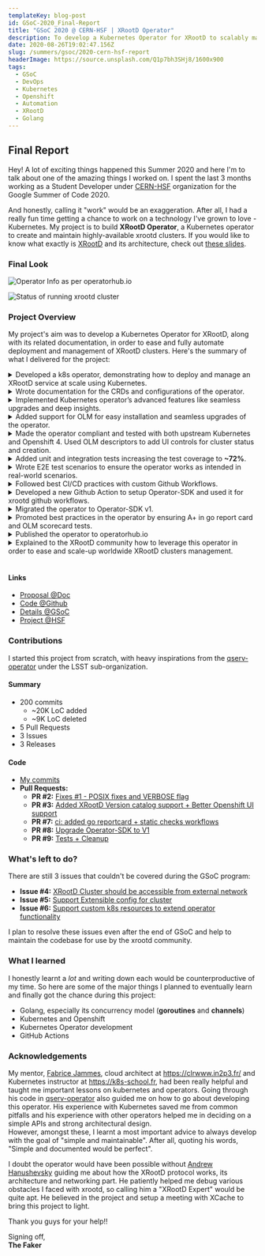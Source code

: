 ```yaml
---
templateKey: blog-post
id: GSoC-2020_Final-Report
title: "GSoC 2020 @ CERN-HSF | XRootD Operator"
description: To develop a Kubernetes Operator for XRootD to scalably maintain XRootD clusters.
date: 2020-08-26T19:02:47.156Z
slug: /summers/gsoc/2020-cern-hsf-report
headerImage: https://source.unsplash.com/Q1p7bh3SHj8/1600x900
tags:
  - GSoC
  - DevOps
  - Kubernetes
  - Openshift
  - Automation
  - XRootD
  - Golang
---
```


## Final Report

Hey! A lot of exciting things happened this Summer 2020 and here I'm to talk about one of the amazing things I worked on. I spent the last 3 months working as a Student Developer under [CERN-HSF](https://hepsoftwarefoundation.org/activities/gsoc.html) organization for the Google Summer of Code 2020.

And honestly, calling it "work" would be an exaggeration. After all, I had a really fun time getting a chance to work on a technology I've grown to love - Kubernetes. My project is to build **XRootD Operator**, a Kubernetes operator to create and maintain highly-available xrootd clusters. If you would like to know what exactly is [XRootD](https://xrootd.slac.stanford.edu/) and its architecture, check out [these slides](https://docs.google.com/presentation/d/1a16qRWJklz_AQvlIHsVTSmsqFy1KYia-treDguRSAyg/edit?usp=sharing).

### Final Look

![Operator Info as per operatorhub.io](https://i.imgur.com/CIrIB3x.png)

![Status of running xrootd cluster](https://i.imgur.com/M3bXTGJ.png)

### Project Overview

My project's aim was to develop a Kubernetes Operator for XRootD, along with its related documentation, in order to ease and fully automate deployment and management of XRootD clusters. Here's the summary of what I delivered for the project:

<details><summary>Developed a k8s operator, demonstrating how to deploy and manage an XRootD service at scale using Kubernetes.</summary>

I created two new CRDs, **XrootdCluster** (of **xrootd.xrootd.org** group) and **XrootdVersion** (of **catalog.xrootd.org** group). **XrootdVersion** provides the version metadata and image reference to use for XRootD software in the cluster. **XrootdCluster** is the API to represent distinct instance of XRootD Cluster configured with provided worker and redirector replicas, storage class to dynamically provision, version reference and other configurations for xrootd.cf.

Here's how the operator's controller syncs resources to build the xrootd cluster:
![XRootD Cluster Architecture on K8S](https://i.imgur.com/wH0uVxZ.png)

</details>
<details><summary>Wrote documentation for the CRDs and configurations of the operator.</summary>

All the CRD fields are well-documented and uses kubebuilder validations to validate the input. I've also provided some sample configuration and manifests.

</details>

<details><summary>Implemented Kubernetes operator’s advanced features like seamless upgrades and deep insights.</summary>

Besides syncing resources, there's an additional monitor running in background goroutines, watching logs of redirector and worker pods. Using regex pattern match on the streaming logs, the monitor would identify if the given pod is connected with xrootd protocol or not.

The XrootdCluster CR instance keeps track of all the ready and unready pods for redirector and worker components, the current phase of the cluster (Creating/Available/Failed/Upgrading/Scaling) and the cluster conditions.

</details>
<details><summary>Added support for OLM for easy installation and seamless upgrades of the operator.</summary>

I integrated the recommended [Operator Lifecycle Manager](https://operator-framework.github.io/olm-book/) (OLM) and developed the operator to second maturity level, with "Seamless Upgrades" capability.

For that, I generated the CSV and bundles to describe the operator for easy-install and versioning of the operator in cluster.

</details>

<details><summary>Made the operator compliant and tested with both upstream Kubernetes and Openshift 4. Used OLM descriptors to add UI controls for cluster status and creation.</summary>

Tested the operator on local Openshift 4 (using [CRC](https://code-ready.github.io/crc/)) with native-operators support. I deployed the generated CSV by using application bundle as the source in operator catalog.

I also used `specDescriptors` and `statusDescriptors` on the CRD spec and status fields respectively to describe the UI controls generated by Openshift Origin Console.

</details>
<details><summary>Added unit and integration tests increasing the test coverage to <b>~72%</b>.</summary>

I added unit tests for simple functions but bulk of the code was using K8S APIs. So, I implemented an integration test framework [inspired from Kubernetes](https://github.com/kubernetes/kubernetes/blob/4db3a096ce8ac730b2280494422e1c4cf5fe875e/test/e2e/framework/framework.go#L65).

It uses controller-runtime's [envtest](https://book.kubebuilder.io/reference/testing/envtest.html) for setting up and starting an instance of etcd and the Kubernetes API server, without kubelet, controller-manager or other components. I used ginkgo BDD test framework for these integration test suites.

**PR #9:** [Tests + Cleanup](https://github.com/xrootd/xrootd-k8s-operator/pull/9)

</details>
<details><summary>Wrote E2E test scenarios to ensure the operator works as intended in real-world scenarios.</summary>

I've added basic e2e test scenario to list and copy files on a running xrootd cluster and ran it on a xrootd client running within the kubernetes cluster.

</details>
<details><summary>Followed best CI/CD practices with custom Github Workflows.</summary>

I've added workflows for following use-cases:

- [XRootD Operator CI](https://github.com/xrootd/xrootd-k8s-operator/actions?query=workflow%3A%22XRootD+operator+CI%22): To build, run unit and integration test suites, deploy it on kind cluster (running on CI) and run e2e tests.
- [XRootD Operator OLM](https://github.com/xrootd/xrootd-k8s-operator/actions?query=workflow%3A%22XRootD+operator+OLM%22): To generate operator bundle, CSV and run lint tests on it.
- [Static checks](https://github.com/xrootd/xrootd-k8s-operator/actions?query=workflow%3A%22Static+checks%22): Run go static checks on every PR including check for Imports, ErrCheck, Lint, Sec, Shadow and StaticCheck.
- [Generate Reports](https://github.com/xrootd/xrootd-k8s-operator/actions?query=workflow%3A%22Generate+Reports%22): Hits the [goreportcard](https://goreportcard.com/) API to run new report on every push to master branch.

</details>
<details><summary>Developed a new Github Action to setup Operator-SDK and used it for xrootd github workflows.</summary>

I developed a JS-based Github Action, [setup-k8s-operator-sdk](https://github.com/marketplace/actions/setup-operator-sdk-action), to use it to simplify the two workflows. I wrote my learnings in [a blog](https://levelup.gitconnected.com/do-github-action-like-a-pro-594bcb813b22) to document tips I wished I would’ve known before developing an action.

</details>

<details><summary>Migrated the operator to Operator-SDK v1.</summary>

[Operator-SDK v1.0.0](https://github.com/operator-framework/operator-sdk/releases/tag/v1.0.0) was released on 11 Aug 2020 and it changed the standard project structure to kubebuilder-based one, amongst other breaking changes and tons of new features.

Since my operator was still under development, I took a risk to migrate the whole code done so far to this new project structure and ensure the tests still pass.

The new project structure is quite flexible since it uses kustomize for all various manifests, like RBACs and scorecard tests. It also added better support of OLM, smaller build image and simpler tests.

**PR #8:** [Upgrade Operator-SDK to V1](https://github.com/xrootd/xrootd-k8s-operator/pull/8)

</details>
<details><summary>Promoted best practices in the operator by ensuring A+ in go report card and OLM scorecard tests.</summary>

Cleaned up the code and documented it to conform to go best practices, ensuring A+ in go report card.

**PR #7:** [ci: added go reportcard + static checks workflows](https://github.com/xrootd/xrootd-k8s-operator/pull/7)

</details>
<details><summary>Published the operator to operatorhub.io</summary>

I've created [a PR, "XRootD Operator V0.2.0"](https://github.com/operator-framework/community-operators/pull/2202), to upstream community operators in operatorhub.io but **it is still under review**.

Once it's merged, the XRootD Operator can directly be installed on any Kubernetes cluster by using OLM. It's even easier for Openshift 4 clusters because of native integration of operatorhub.io in its Origin UI console.

</details>
<details><summary>Explained to the XRootD community how to leverage this operator in order to ease and scale-up worldwide XRootD clusters management.</summary>

Did a presentation along with my mentor, Fabrice, during the [XCache DevOps meeting](https://indico.fnal.gov/event/44595/) on the XRootD operator and how to use it to create xrootd clusters with few clicks. We later had a Q&A session discussing its long-term plans, configurations, limitations and use-cases etc.

I learnt a lot discussing with the team using XRootD for large-scale projects.

</details>

<br />

#### Links

- [Proposal @Doc](https://docs.google.com/document/d/1xZ3yBeC8hJ8RUxvuwCFxNhlX_0AVzfqJMf54QMnug_c/view)
- [Code @Github](https://github.com/xrootd/xrootd-k8s-operator)
- [Details @GSoC](https://summerofcode.withgoogle.com/projects/#5329222769311744)
- [Project @HSF](https://hepsoftwarefoundation.org/gsoc/2020/proposal_XRootDKubernetes.html)

### Contributions

I started this project from scratch, with heavy inspirations from the [qserv-operator](https://github.com/lsst/qserv-operator) under the LSST sub-organization.

#### Summary

- 200 commits
  - ~20K LoC added
  - ~9K LoC deleted
- 5 Pull Requests
- 3 Issues
- 3 Releases

#### Code

- [My commits](https://github.com/xrootd/xrootd-k8s-operator/commits?author=shivanshs9)
- **Pull Requests:**
  - **PR #2:** [Fixes #1 - POSIX fixes and VERBOSE flag](https://github.com/xrootd/xrootd-k8s-operator/pull/2)
  - **PR #3:** [Added XRootD Version catalog support + Better Openshift UI support](https://github.com/xrootd/xrootd-k8s-operator/pull/3)
  - **PR #7:** [ci: added go reportcard + static checks workflows](https://github.com/xrootd/xrootd-k8s-operator/pull/7)
  - **PR #8:** [Upgrade Operator-SDK to V1](https://github.com/xrootd/xrootd-k8s-operator/pull/8)
  - **PR #9:** [Tests + Cleanup](https://github.com/xrootd/xrootd-k8s-operator/pull/9)

### What's left to do?

There are still 3 issues that couldn't be covered during the GSoC program:

- **Issue #4:** [XRootD Cluster should be accessible from external network](https://github.com/xrootd/xrootd-k8s-operator/issues/4)
- **Issue #5:** [Support Extensible config for cluster](https://github.com/xrootd/xrootd-k8s-operator/issues/5)
- **Issue #6:** [Support custom k8s resources to extend operator functionality](https://github.com/xrootd/xrootd-k8s-operator/issues/6)

I plan to resolve these issues even after the end of GSoC and help to maintain the codebase for use by the xrootd community.

### What I learned

I honestly learnt a _lot_ and writing down each would be counterproductive of my time. So here are some of the major things I planned to eventually learn and finally got the chance during this project:

- Golang, especially its concurrency model (**goroutines** and **channels**)
- Kubernetes and Openshift
- Kubernetes Operator development
- GitHub Actions

### Acknowledgements

My mentor, [Fabrice Jammes](https://github.com/fjammes), cloud architect at https://clrwww.in2p3.fr/ and Kubernetes instructor at https://k8s-school.fr, had been really helpful and taught me important lessons on kubernetes and operators. Going through his code in [qserv-operator](https://github.com/lsst/qserv-operator) also guided me on how to go about developing this operator. His experience with Kubernetes saved me from common pitfalls and his experience with other operators helped me in deciding on a simple APIs and strong architectural design.  
However, amongst these, I learnt a most important advice to always develop with the goal of "simple and maintainable". After all, quoting his words, "Simple and documented would be perfect".

I doubt the operator would have been possible without [Andrew Hanushevsky](https://github.com/abh3) guiding me about how the XRootD protocol works, its architecture and networking part. He patiently helped me debug various obstacles I faced with xrootd, so calling him a "XRootD Expert" would be quite apt. He believed in the project and setup a meeting with XCache to bring this project to light.

Thank you guys for your help!!

Signing off,  
**The Faker**

